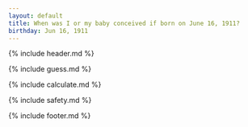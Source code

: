 ```yaml
---
layout: default
title: When was I or my baby conceived if born on June 16, 1911?
birthday: Jun 16, 1911
---
```


{% include header.md %}

{% include guess.md %}

{% include calculate.md %}

{% include safety.md %}

{% include footer.md %}



